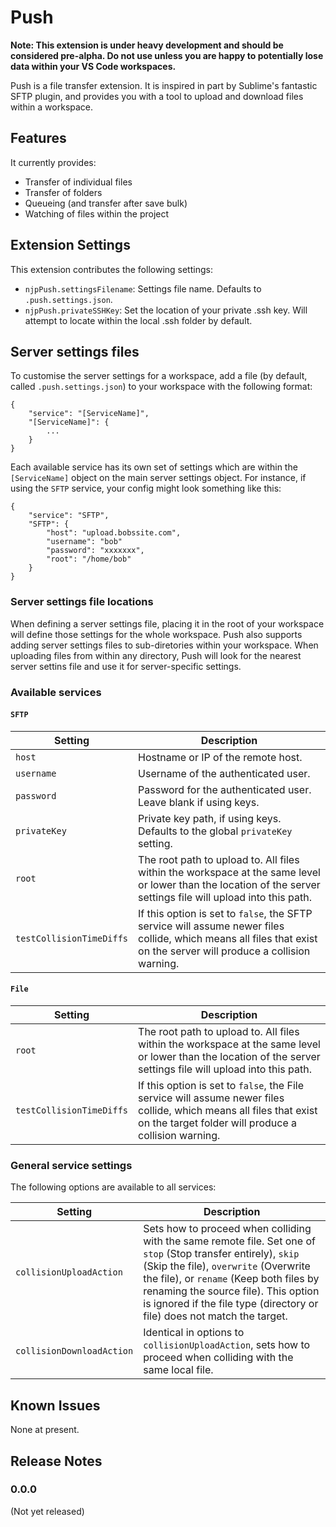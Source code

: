 # Push

**Note: This extension is under heavy development and should be considered pre-alpha. Do not use unless you are happy to potentially lose data within your VS Code workspaces.**

Push is a file transfer extension. It is inspired in part by Sublime's fantastic SFTP plugin, and provides you with a tool to upload and download files within a workspace.

## Features

It currently provides:

 - Transfer of individual files
 - Transfer of folders
 - Queueing (and transfer after save bulk)
 - Watching of files within the project

## Extension Settings

This extension contributes the following settings:

* `njpPush.settingsFilename`: Settings file name. Defaults to `.push.settings.json`.
* `njpPush.privateSSHKey`: Set the location of your private .ssh key. Will attempt to locate within the local .ssh folder by default.

## Server settings files

To customise the server settings for a workspace, add a file (by default, called `.push.settings.json`) to your workspace with the following format:

```
{
	"service": "[ServiceName]",
	"[ServiceName]": {
		...
	}
}
```

Each available service has its own set of settings which are within the `[ServiceName]` object on the main server settings object. For instance, if using the `SFTP` service, your config might look something like this:

```
{
	"service": "SFTP",
	"SFTP": {
		"host": "upload.bobssite.com",
		"username": "bob"
		"password": "xxxxxxx",
		"root": "/home/bob"
	}
}
```

### Server settings file locations

When defining a server settings file, placing it in the root of your workspace will define those settings for the whole workspace. Push also supports adding server settings files to sub-diretories within your workspace. When uploading files from within any directory, Push will look for the nearest server settins file and use it for server-specific settings.

### Available services

#### `SFTP`

| Setting | Description |
| --- | --- |
| `host` | Hostname or IP of the remote host. |
| `username` | Username of the authenticated user. |
| `password` | Password for the authenticated user. Leave blank if using keys. |
| `privateKey` | Private key path, if using keys. Defaults to the global `privateKey` setting. |
| `root` | The root path to upload to. All files within the workspace at the same level or lower than the location of the server settings file will upload into this path. |
| `testCollisionTimeDiffs` | If this option is set to `false`, the SFTP service will assume newer files collide, which means all files that exist on the server will produce a collision warning. |

#### `File`

| Setting | Description |
| --- | --- |
| `root` | The root path to upload to. All files within the workspace at the same level or lower than the location of the server settings file will upload into this path. |
| `testCollisionTimeDiffs` | If this option is set to `false`, the File service will assume newer files collide, which means all files that exist on the target folder will produce a collision warning. |

### General service settings
The following options are available to all services:

| Setting | Description |
| --- | --- |
| `collisionUploadAction` | Sets how to proceed when colliding with the same remote file. Set one of `stop` (Stop transfer entirely), `skip` (Skip the file), `overwrite` (Overwrite the file), or `rename` (Keep both files by renaming the source file). This option is ignored if the file type (directory or file) does not match the target.
| `collisionDownloadAction` | Identical in options to `collisionUploadAction`, sets how to proceed when colliding with the same local file.

## Known Issues

None at present.

## Release Notes

### 0.0.0

(Not yet released)